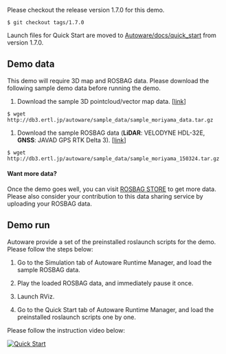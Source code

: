 Please checkout the release version 1.7.0 for this demo.

`$ git checkout tags/1.7.0`

Launch files for Quick Start are moved to [Autoware/docs/quick_start](https://github.com/CPFL/Autoware/tree/master/docs/quick_start) from version 1.7.0.

## Demo data

This demo will require 3D map and ROSBAG data. Please download the following sample demo data before running the demo.

1. Download the sample 3D pointcloud/vector map data. [[link](https://www.autoware.ai/sample/sample_moriyama_data.tar.gz)]

`$ wget http://db3.ertl.jp/autoware/sample_data/sample_moriyama_data.tar.gz`

1. Download the sample ROSBAG data (**LiDAR**: VELODYNE HDL-32E, **GNSS**: JAVAD GPS RTK Delta 3).  [[link](https://www.autoware.ai/sample/sample_moriyama_150324.tar.gz)]

`$ wget http://db3.ertl.jp/autoware/sample_data/sample_moriyama_150324.tar.gz`

#### Want more data?

Once the demo goes well, you can visit [ROSBAG STORE](https://rosbag.tier4.jp) to get more data. Please also consider your contribution to this data sharing service by uploading your ROSBAG data.

## Demo run

Autoware provide a set of the preinstalled roslaunch scripts for the demo. Please follow the steps below:

1. Go to the Simulation tab of Autoware Runtime Manager, and load the sample ROSBAG data.

1. Play the loaded ROSBAG data, and immediately pause it once.

1. Launch RViz.

1. Go to the Quick Start tab of Autoware Runtime Manager, and load the preinstalled roslaunch scripts one by one.

Please follow the instruction video below:

[![Quick Start](http://img.youtube.com/vi/OWwtr_71cqI/mqdefault.jpg)](https://www.youtube.com/watch?v=OWwtr_71cqI)